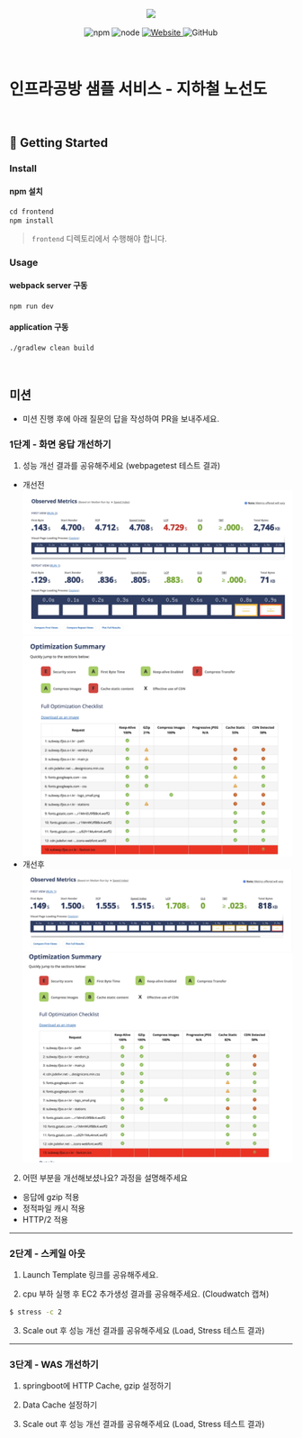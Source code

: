 <p align="center">
    <img width="200px;" src="https://raw.githubusercontent.com/woowacourse/atdd-subway-admin-frontend/master/images/main_logo.png"/>
</p>
<p align="center">
  <img alt="npm" src="https://img.shields.io/badge/npm-%3E%3D%205.5.0-blue">
  <img alt="node" src="https://img.shields.io/badge/node-%3E%3D%209.3.0-blue">
  <a href="https://edu.nextstep.camp/c/R89PYi5H" alt="nextstep atdd">
    <img alt="Website" src="https://img.shields.io/website?url=https%3A%2F%2Fedu.nextstep.camp%2Fc%2FR89PYi5H">
  </a>
  <img alt="GitHub" src="https://img.shields.io/github/license/next-step/atdd-subway-service">
</p>

<br>

# 인프라공방 샘플 서비스 - 지하철 노선도

<br>

## 🚀 Getting Started

### Install
#### npm 설치
```
cd frontend
npm install
```
> `frontend` 디렉토리에서 수행해야 합니다.

### Usage
#### webpack server 구동
```
npm run dev
```
#### application 구동
```
./gradlew clean build
```
<br>

## 미션

* 미션 진행 후에 아래 질문의 답을 작성하여 PR을 보내주세요.


### 1단계 - 화면 응답 개선하기
1. 성능 개선 결과를 공유해주세요 (webpagetest 테스트 결과)
- 개선전
![before_1.png](webpagetest%2Fbefore_1.png)
![before_2.png](webpagetest%2Fbefore_2.png)
- 개선후
![after_1.png](webpagetest%2Fafter_1.png)
![after_2.png](webpagetest%2Fafter_2.png)

2. 어떤 부분을 개선해보셨나요? 과정을 설명해주세요
- 응답에 gzip 적용
- 정적파일 캐시 적용
- HTTP/2 적용
---

### 2단계 - 스케일 아웃

1. Launch Template 링크를 공유해주세요.

2. cpu 부하 실행 후 EC2 추가생성 결과를 공유해주세요. (Cloudwatch 캡쳐)

```sh
$ stress -c 2
```

3. Scale out 후 성능 개선 결과를 공유해주세요 (Load, Stress 테스트 결과)

---

### 3단계 - WAS 개선하기

1. springboot에 HTTP Cache, gzip 설정하기

2. Data Cache 설정하기

3. Scale out 후 성능 개선 결과를 공유해주세요 (Load, Stress 테스트 결과)
